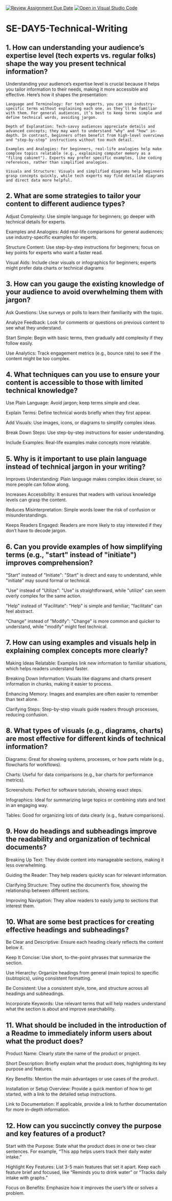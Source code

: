 [![Review Assignment Due Date](https://classroom.github.com/assets/deadline-readme-button-22041afd0340ce965d47ae6ef1cefeee28c7c493a6346c4f15d667ab976d596c.svg)](https://classroom.github.com/a/zsAR-pyY)
[![Open in Visual Studio Code](https://classroom.github.com/assets/open-in-vscode-2e0aaae1b6195c2367325f4f02e2d04e9abb55f0b24a779b69b11b9e10269abc.svg)](https://classroom.github.com/online_ide?assignment_repo_id=17024475&assignment_repo_type=AssignmentRepo)
# SE-DAY5-Technical-Writing
## 1. How can understanding your audience’s expertise level (tech experts vs. regular folks) shape the way you present technical information?
Understanding your audience’s expertise level is crucial because it helps you tailor information to their needs, making it more accessible and effective. Here’s how it shapes the presentation:

    Language and Terminology: For tech experts, you can use industry-specific terms without explaining each one, as they’ll be familiar with them. For general audiences, it’s best to keep terms simple and define technical words, avoiding jargon.

    Depth of Explanation: Tech-savvy audiences appreciate details and advanced concepts; they may want to understand "why" and "how" in-depth. In contrast, beginners often benefit from high-level overviews and "step-by-step" instructions without too much detail.

    Examples and Analogies: For beginners, real-life analogies help make complex topics relatable (e.g., explaining computer memory as a "filing cabinet"). Experts may prefer specific examples, like coding references, rather than simplified analogies.

    Visuals and Structure: Visuals and simplified diagrams help beginners grasp concepts quickly, while tech experts may find detailed diagrams and direct data more helpful.
## 2. What are some strategies to tailor your content to different audience types?
Adjust Complexity: Use simple language for beginners; go deeper with technical details for experts.

Examples and Analogies: Add real-life comparisons for general audiences; use industry-specific examples for experts.

Structure Content: Use step-by-step instructions for beginners; focus on key points for experts who want a faster read.

Visual Aids: Include clear visuals or infographics for beginners; experts might prefer data charts or technical diagrams
## 3. How can you gauge the existing knowledge of your audience to avoid overwhelming them with jargon?
Ask Questions: Use surveys or polls to learn their familiarity with the topic.

Analyze Feedback: Look for comments or questions on previous content to see what they understand.

Start Simple: Begin with basic terms, then gradually add complexity if they follow easily.

Use Analytics: Track engagement metrics (e.g., bounce rate) to see if the content might be too complex.
## 4. What techniques can you use to ensure your content is accessible to those with limited technical knowledge?
Use Plain Language: Avoid jargon; keep terms simple and clear.

Explain Terms: Define technical words briefly when they first appear.

Add Visuals: Use images, icons, or diagrams to simplify complex ideas.

Break Down Steps: Use step-by-step instructions for easier understanding.

Include Examples: Real-life examples make concepts more relatable.
## 5. Why is it important to use plain language instead of technical jargon in your writing?
Improves Understanding: Plain language makes complex ideas clearer, so more people can follow along.

Increases Accessibility: It ensures that readers with various knowledge levels can grasp the content.

Reduces Misinterpretation: Simple words lower the risk of confusion or misunderstandings.

Keeps Readers Engaged: Readers are more likely to stay interested if they don’t have to decode jargon.
## 6. Can you provide examples of how simplifying terms (e.g., "start" instead of "initiate") improves comprehension?
"Start" instead of "Initiate": "Start" is direct and easy to understand, while "initiate" may sound formal or technical.

"Use" instead of "Utilize": "Use" is straightforward, while "utilize" can seem overly complex for the same action.

"Help" instead of "Facilitate": "Help" is simple and familiar; "facilitate" can feel abstract.

"Change" instead of "Modify": "Change" is more common and quicker to understand, while "modify" might feel technical.
## 7. How can using examples and visuals help in explaining complex concepts more clearly?
Making Ideas Relatable: Examples link new information to familiar situations, which helps readers understand faster.

Breaking Down Information: Visuals like diagrams and charts present information in chunks, making it easier to process.

Enhancing Memory: Images and examples are often easier to remember than text alone.

Clarifying Steps: Step-by-step visuals guide readers through processes, reducing confusion.
## 8. What types of visuals (e.g., diagrams, charts) are most effective for different kinds of technical information?
Diagrams: Great for showing systems, processes, or how parts relate (e.g., flowcharts for workflows).

Charts: Useful for data comparisons (e.g., bar charts for performance metrics).

Screenshots: Perfect for software tutorials, showing exact steps.

Infographics: Ideal for summarizing large topics or combining stats and text in an engaging way.

Tables: Good for organizing lots of data clearly (e.g., feature comparisons).
## 9. How do headings and subheadings improve the readability and organization of technical documents?
Breaking Up Text: They divide content into manageable sections, making it less overwhelming.

Guiding the Reader: They help readers quickly scan for relevant information.

Clarifying Structure: They outline the document’s flow, showing the relationship between different sections.

Improving Navigation: They allow readers to easily jump to sections that interest them.
## 10. What are some best practices for creating effective headings and subheadings?
Be Clear and Descriptive: Ensure each heading clearly reflects the content below it.

Keep It Concise: Use short, to-the-point phrases that summarize the section.

Use Hierarchy: Organize headings from general (main topics) to specific (subtopics), using consistent formatting.

Be Consistent: Use a consistent style, tone, and structure across all headings and subheadings.

Incorporate Keywords: Use relevant terms that will help readers understand what the section is about and improve searchability.
## 11. What should be included in the introduction of a Readme to immediately inform users about what the product does?
Product Name: Clearly state the name of the product or project.

Short Description: Briefly explain what the product does, highlighting its key purpose and features.

Key Benefits: Mention the main advantages or use cases of the product.

Installation or Setup Overview: Provide a quick mention of how to get started, with a link to the detailed setup instructions.

Link to Documentation: If applicable, provide a link to further documentation for more in-depth information.
## 12. How can you succinctly convey the purpose and key features of a product?
Start with the Purpose: State what the product does in one or two clear sentences. For example, “This app helps users track their daily water intake.”

Highlight Key Features: List 3-5 main features that set it apart. Keep each feature brief and focused, like “Reminds you to drink water” or “Tracks daily intake with graphs.”

Focus on Benefits: Emphasize how it improves the user’s life or solves a problem.
